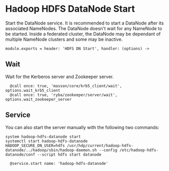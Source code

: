 
# Hadoop HDFS DataNode Start

Start the DataNode service. It is recommended to start a DataNode after its associated
NameNodes. The DataNode doesn't wait for any NameNode to be started. Inside a
federated cluster, the DataNode may be dependant of multiple NameNode clusters
and some may be inactive.

    module.exports = header: 'HDFS DN Start', handler: (options) ->

## Wait

Wait for the Kerberos server and Zookeeper server.

      @call once: true, 'masson/core/krb5_client/wait', options.wait_krb5_client
      @call once: true, 'ryba/zookeeper/server/wait', options.wait_zookeeper_server

## Service

You can also start the server manually with the following two commands:

```
system hadoop-hdfs-datanode start
systemctl start hadoop-hdfs-datanode
HADOOP_SECURE_DN_USER=hdfs /usr/hdp/current/hadoop-hdfs-datanode/../hadoop/sbin/hadoop-daemon.sh --config /etc/hadoop-hdfs-datanode/conf --script hdfs start datanode
```

      @service.start name: 'hadoop-hdfs-datanode'
